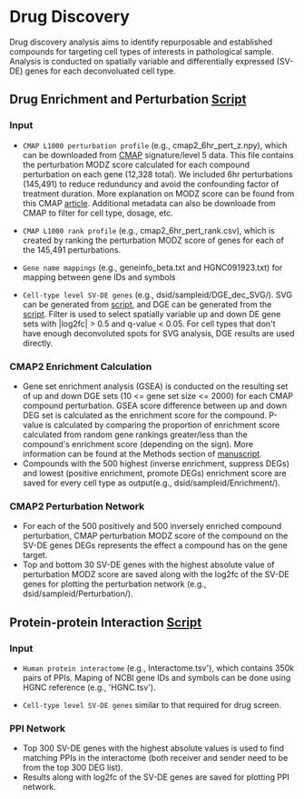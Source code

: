 # Drug Discovery

Drug discovery analysis aims to identify repurposable and established compounds for targeting cell types of interests in pathological sample. Analysis is conducted on spatially variable and differentially expressed (SV-DE) genes for each deconvoluated cell type. 

## Drug Enrichment and Perturbation [Script](https://github.com/luoyuanlab/SOAR/blob/main/data_analysis/drug_discovery/PPI_Drug_Enrichment_Perturbation/drug_screen_perturb_quest.py) 

### Input
- `CMAP L1000 perturbation profile` (e.g., cmap2_6hr_pert_z.npy), which can be downloaded from [CMAP](https://clue.io/data/CMap2020#LINCS2020) signature/level 5 data. This file contains the perturbation MODZ score calculated for each compound perturbation on each gene (12,328 total). We included 6hr perturbations (145,491) to reduce redunduncy and avoid the confounding factor of treatment duration. More explanation on MODZ score can be found from this CMAP [article](https://clue.io/connectopedia/replicate_collapse). Additional metadata can also be downloade from CMAP to filter for cell type, dosage, etc. 

- `CMAP L1000 rank profile` (e.g., cmap2_6hr_pert_rank.csv), which is created by ranking the perturbation MODZ score of genes for each of the 145,491 perturbations.

- `Gene name mappings` (e.g., geneinfo_beta.txt and HGNC091923.txt) for mapping between gene IDs and symbols

- `Cell-type level SV-DE genes` (e.g., dsid/sampleid/DGE_dec_SVG/). SVG can be generated from [script](https://github.com/luoyuanlab/SOAR/tree/main/data_analysis/spatial_variability), and DGE can be generated from the [script](https://github.com/luoyuanlab/SOAR/blob/main/data_analysis/drug_discovery/DGE). Filter is used to select spatially variable up and down DE gene sets with |log2fc| > 0.5 and q-value < 0.05. For cell types that don't have enough deconvoluted spots for SVG analysis, DGE results are used directly.

### CMAP2 Enrichment Calculation
- Gene set enrichment analysis (GSEA) is conducted on the resulting set of up and down DGE sets (10 <= gene set size <= 2000) for each CMAP compound perturbation. GSEA score difference between up and down DEG set is calculated as the enrichment score for the compound. P-value is calculated by comparing the proportion of enrichment score calculated from random gene rankings greater/less than the compound's enrichment score (depending on the sign). More information can be found at the Methods section of [manuscript](https://www.biorxiv.org/content/10.1101/2022.04.17.488596v3).
- Compounds with the 500 highest (inverse enrichment, suppress DEGs) and lowest (positive enrichment, promote DEGs) enrichment score are saved for every cell type as output(e.g., dsid/sampleid/Enrichment/). 

### CMAP2 Perturbation Network
- For each of the 500 positively and 500 inversely enriched compound perturbation, CMAP perturbation MODZ score of the compound on the SV-DE genes DEGs represents the effect a compound has on the gene target.
- Top and bottom 30 SV-DE genes with the highest absolute value of perturbation MODZ score are saved  along with the log2fc of the SV-DE genes for plotting the perturbation network (e.g., dsid/sampleid/Perturbation/). 


## Protein-protein Interaction [Script](https://github.com/luoyuanlab/SOAR/blob/main/data_analysis/drug_discovery/PPI_Drug_Enrichment_Perturbation/ppi_quest.py)

### Input
- `Human protein interactome` (e.g., Interactome.tsv'), which contains 350k pairs of PPIs. Maping of NCBI gene IDs and symbols can be done using HGNC reference (e.g., 'HGNC.tsv'). 

- `Cell-type level SV-DE genes` similar to that required for drug screen. 

### PPI Network
- Top 300 SV-DE genes with the highest absolute values is used to find matching PPIs in the interactome (both receiver and sender need to be from the top 300 DEG list).
- Results along with log2fc of the SV-DE genes are saved for plotting PPI network. 



